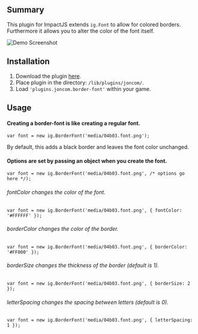 ## Summary ##
This plugin for ImpactJS extends `ig.Font` to allow for colored borders. Furthermore it allows you to alter the color of the font itself.

![Demo Screenshot](http://i.imgur.com/OqRpm0O.png)

## Installation ##
1. Download the plugin [here](https://raw.github.com/Joncom/impact-border-font/master/lib/plugins/joncom/border-font.js).
2. Place plugin in the directory: `/lib/plugins/joncom/`.
3. Load `'plugins.joncom.border-font'` within your game.

## Usage ##

#### Creating a border-font is like creating a regular font. ####
`var font = new ig.BorderFont('media/04b03.font.png');`

By default, this adds a black border and leaves the font color unchanged.

#### Options are set by passing an object when you create the font. ####
`var font = new ig.BorderFont('media/04b03.font.png', /* options go here */);`
###### fontColor changes the color of the font. ######
`var font = new ig.BorderFont('media/04b03.font.png', { fontColor: '#FFFFFF' });`

###### borderColor changes the color of the border. ######
`var font = new ig.BorderFont('media/04b03.font.png', { borderColor: '#FF000' });`

###### borderSize changes the thickness of the border (default is 1). ######
`var font = new ig.BorderFont('media/04b03.font.png', { borderSize: 2 });`

###### letterSpacing changes the spacing between letters (default is 0). ######
`var font = new ig.BorderFont('media/04b03.font.png', { letterSpacing: 1 });`
